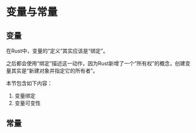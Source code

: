 # 变量与常量
## 变量
在Rust中，变量的“定义”其实应该是“绑定”。  

之后都会使用“绑定”描述这一动作，因为Rust新增了一个“所有权”的概念，创建变量其实是“新建对象并指定它的所有者”。

本节包含如下内容：
1. 变量绑定
2. 变量可变性

## 常量
